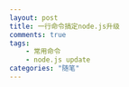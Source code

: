 ```yaml
---
layout: post
title: 一行命令搞定node.js升级
comments: true
tags:
	- 常用命令
	- node.js update
categories: "随笔"
---
```

